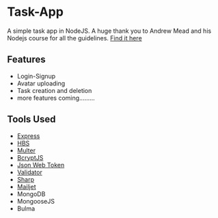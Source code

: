 # Task-App

A simple task app in NodeJS. A huge thank you to Andrew Mead and his Nodejs course for all the guidelines. [Find it here](https://www.udemy.com/course/the-complete-nodejs-developer-course-2/)

## Features

- Login-Signup
- Avatar uploading
- Task creation and deletion
- more features coming.........

## Tools Used

- [Express](https://www.npmjs.com/package/express)
- [HBS](https://www.npmjs.com/package/hbs)
- [Multer](https://www.npmjs.com/package/multer)
- [BcryptJS](https://www.npmjs.com/package/bcryptjs)
- [Json Web Token](https://www.npmjs.com/package/jsonwebtoken)
- [Validator](https://www.npmjs.com/package/validator)
- [Sharp](https://www.npmjs.com/package/sharp)
- [Mailjet](https://www.mailjet.com/)
- MongoDB
- MongooseJS
- Bulma